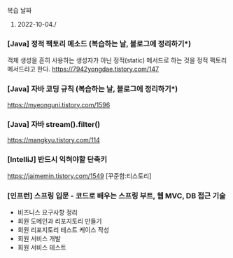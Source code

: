 복습 날짜
1) 2022-10-04./

### [Java] 정적 팩토리 메소드 (복습하는 날, 블로그에 정리하기*)
객체 생성을 흔히 사용하는 생성자가 아닌 정적(static) 메서드로 하는 것을 정적 팩토리 메서드라고 한다.
https://7942yongdae.tistory.com/147 

### [Java] 자바 코딩 규칙 (복습하는 날, 블로그에 정리하기*)
https://myeonguni.tistory.com/1596

### [Java] 자바 stream().filter()
https://mangkyu.tistory.com/114

### [IntelliJ] 반드시 익혀야할 단축키
https://jaimemin.tistory.com/1549 [꾸준함:티스토리]

### [인프런] 스프링 입문 - 코드로 배우는 스프링 부트, 웹 MVC, DB 접근 기술
- 비즈니스 요구사항 정리
- 회원 도메인과 리포지토리 만들기
- 회원 리포지토리 테스트 케이스 작성
- 회원 서비스 개발
- 회원 서비스 테스트